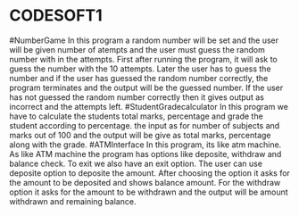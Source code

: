 # CODESOFT1
#NumberGame
  In this program a random number will be set and the user will be given number of atempts and the user must guess the random number with in the attempts.
  First after running the program, it will ask to guess the number with the 10 attempts. Later the user has to guess the number and if the user has guessed the random 
  number correctly, the program terminates and the output will be the guessed number. If the user has not guessed the random number correctly then it gives output as 
  incorrect and the attempts left.
#StudentGradecalculator
  In this program we have to calculate the students total marks, percentage and grade the student according to percentage. the input as for number of subjects and 
  marks out of 100 and the output will be give as total marks, percentage along with the grade.
#ATMInterface
  In this program, its like atm machine. As like ATM machine the program has options like deposite, withdraw and balance check. To exit we also have an exit option.
  The user can use deposite option to deposite the amount. After choosing the option it asks for the amount to be deposited and shows balance amount. For the 
  withdraw option it asks for the amount to be withdrawn and the output will be amount withdrawn and remaining balance.

